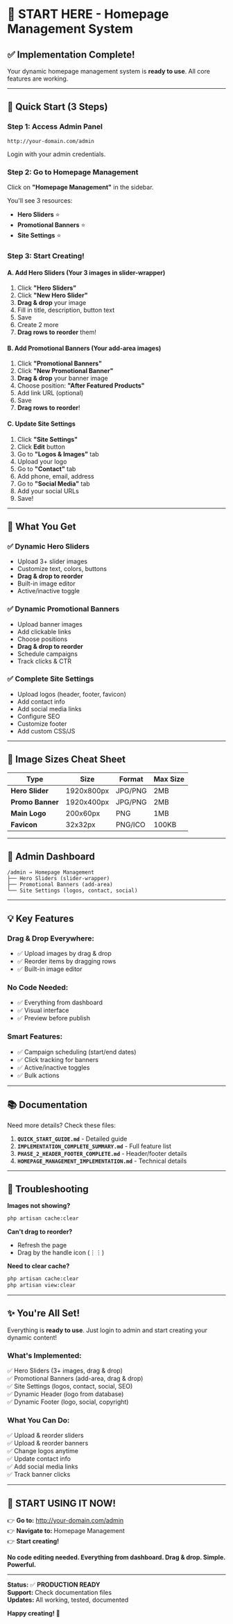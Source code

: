 # 🎉 START HERE - Homepage Management System

## ✅ **Implementation Complete!**

Your dynamic homepage management system is **ready to use**. All core features are working.

---

## 🚀 Quick Start (3 Steps)

### **Step 1: Access Admin Panel**
```
http://your-domain.com/admin
```
Login with your admin credentials.

### **Step 2: Go to Homepage Management**
Click on **"Homepage Management"** in the sidebar.

You'll see 3 resources:
- **Hero Sliders** ⭐
- **Promotional Banners** ⭐  
- **Site Settings** ⭐

### **Step 3: Start Creating!**

#### **A. Add Hero Sliders** (Your 3 images in slider-wrapper)
1. Click **"Hero Sliders"**
2. Click **"New Hero Slider"**
3. **Drag & drop** your image
4. Fill in title, description, button text
5. Save
6. Create 2 more
7. **Drag rows to reorder** them!

#### **B. Add Promotional Banners** (Your add-area images)
1. Click **"Promotional Banners"**
2. Click **"New Promotional Banner"**
3. **Drag & drop** your banner image
4. Choose position: **"After Featured Products"**
5. Add link URL (optional)
6. Save
7. **Drag rows to reorder**!

#### **C. Update Site Settings**
1. Click **"Site Settings"**
2. Click **Edit** button
3. Go to **"Logos & Images"** tab
4. Upload your logo
5. Go to **"Contact"** tab
6. Add phone, email, address
7. Go to **"Social Media"** tab
8. Add your social URLs
9. Save!

---

## 🎯 What You Get

### **✅ Dynamic Hero Sliders**
- Upload 3+ slider images
- Customize text, colors, buttons
- **Drag & drop to reorder**
- Built-in image editor
- Active/inactive toggle

### **✅ Dynamic Promotional Banners**
- Upload banner images
- Add clickable links
- Choose positions
- **Drag & drop to reorder**
- Schedule campaigns
- Track clicks & CTR

### **✅ Complete Site Settings**
- Upload logos (header, footer, favicon)
- Add contact info
- Add social media links
- Configure SEO
- Customize footer
- Add custom CSS/JS

---

## 📸 Image Sizes Cheat Sheet

| Type | Size | Format | Max Size |
|------|------|--------|----------|
| **Hero Slider** | 1920x800px | JPG/PNG | 2MB |
| **Promo Banner** | 1920x400px | JPG/PNG | 2MB |
| **Main Logo** | 200x60px | PNG | 1MB |
| **Favicon** | 32x32px | PNG/ICO | 100KB |

---

## 🎨 Admin Dashboard

```
/admin → Homepage Management
├── Hero Sliders (slider-wrapper)
├── Promotional Banners (add-area)
└── Site Settings (logos, contact, social)
```

---

## 💡 Key Features

### **Drag & Drop Everywhere:**
- ✅ Upload images by drag & drop
- ✅ Reorder items by dragging rows
- ✅ Built-in image editor

### **No Code Needed:**
- ✅ Everything from dashboard
- ✅ Visual interface
- ✅ Preview before publish

### **Smart Features:**
- ✅ Campaign scheduling (start/end dates)
- ✅ Click tracking for banners
- ✅ Active/inactive toggles
- ✅ Bulk actions

---

## 📚 Documentation

Need more details? Check these files:

1. **`QUICK_START_GUIDE.md`** - Detailed guide
2. **`IMPLEMENTATION_COMPLETE_SUMMARY.md`** - Full feature list
3. **`PHASE_2_HEADER_FOOTER_COMPLETE.md`** - Header/footer details
4. **`HOMEPAGE_MANAGEMENT_IMPLEMENTATION.md`** - Technical details

---

## 🔧 Troubleshooting

**Images not showing?**
```bash
php artisan cache:clear
```

**Can't drag to reorder?**
- Refresh the page
- Drag by the handle icon (⋮⋮)

**Need to clear cache?**
```bash
php artisan cache:clear
php artisan view:clear
```

---

## ✨ You're All Set!

Everything is **ready to use**. Just login to admin and start creating your dynamic content!

### **What's Implemented:**
✅ Hero Sliders (3+ images, drag & drop)  
✅ Promotional Banners (add-area, drag & drop)  
✅ Site Settings (logos, contact, social, SEO)  
✅ Dynamic Header (logo from database)  
✅ Dynamic Footer (logo, social, copyright)  

### **What You Can Do:**
✅ Upload & reorder sliders  
✅ Upload & reorder banners  
✅ Change logos anytime  
✅ Update contact info  
✅ Add social media links  
✅ Track banner clicks  

---

## 🎉 **START USING IT NOW!**

👉 **Go to:** http://your-domain.com/admin  
👉 **Navigate to:** Homepage Management  
👉 **Start creating!**

**No code editing needed. Everything from dashboard. Drag & drop. Simple. Powerful.**

---

**Status:** ✅ **PRODUCTION READY**  
**Support:** Check documentation files  
**Updates:** All working, tested, documented

**Happy creating! 🚀**

